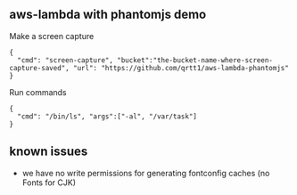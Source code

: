 ## aws-lambda with phantomjs demo

Make a screen capture 

```
{
  "cmd": "screen-capture", "bucket":"the-bucket-name-where-screen-capture-saved", "url": "https://github.com/qrtt1/aws-lambda-phantomjs"
}
```

Run commands

```
{
  "cmd": "/bin/ls", "args":["-al", "/var/task"]
}
```

## known issues

* we have no write permissions for generating fontconfig caches (no Fonts for CJK)
